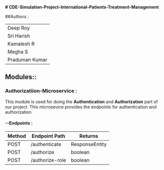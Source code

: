 **# CDE-Simulation-Project-International-Patients-Treatment-Management**

##Authors :

<table>
  <tr>
    <a href="https://github.com/DRoy7"><td>Deep Roy</td></a>
  </tr>
  <tr>
    <a href="https://github.com/sriharish252"><td>Sri Harish</td></a>
  </tr>
  <tr>
    <a href="https://github.com/Kamalesh8"><td>Kamalesh R</td></a>
  </tr>
  <tr>
    <a href="https://github.com/Megha0699"><td>Megha S</td></a>
  </tr>
  <tr>
    <a href="https://github.com/greninja199"><td>Praduman Kumar</td></a>
  </tr>
</table>

## Modules::

### Authorizatiion-Microservice :
This module is used for doing the **Authentication** and **Authorization** part of our project. 
This microsevice provides the endpoints for authentication and authorization

#### --Endpoints : 
<table>
    <thead>
        <th>Method</th>
        <th>Endpoint Path</th>
        <th>Returns</th>
    </thead>
    <tbody>
        <tr>
            <td>POST</td>
            <td>/authenticate</td>
            <td>ResponseEntity</td>
        </tr>
        <tr>
            <td>POST</td>
            <td>/authorize</td>
            <td>boolean</td>
        </tr>
        <tr>
            <td>POST</td>
            <td>/authorize-role</td>
            <td>boolean</td>
        </tr>
    </tbody>
</table>

